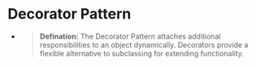 # Decorator Pattern

- > **Defination:**
  The Decorator Pattern attaches additional responsibilities to an object dynamically. Decorators provide a flexible alternative to subclassing for extending functionality.
